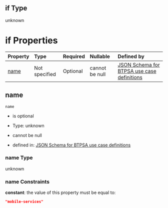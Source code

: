 ## if Type

unknown

# if Properties

| Property      | Type          | Required | Nullable       | Defined by                                                                                                                                                                                                        |
| :------------ | :------------ | :------- | :------------- | :---------------------------------------------------------------------------------------------------------------------------------------------------------------------------------------------------------------- |
| [name](#name) | Not specified | Optional | cannot be null | [JSON Schema for BTPSA use case definitions](btpsa-usecase-properties-services-items-allof-1-then-allof-77-if-properties-name.md "undefined#/properties/services/items/allOf/1/then/allOf/77/if/properties/name") |

## name



`name`

*   is optional

*   Type: unknown

*   cannot be null

*   defined in: [JSON Schema for BTPSA use case definitions](btpsa-usecase-properties-services-items-allof-1-then-allof-77-if-properties-name.md "undefined#/properties/services/items/allOf/1/then/allOf/77/if/properties/name")

### name Type

unknown

### name Constraints

**constant**: the value of this property must be equal to:

```json
"mobile-services"
```
